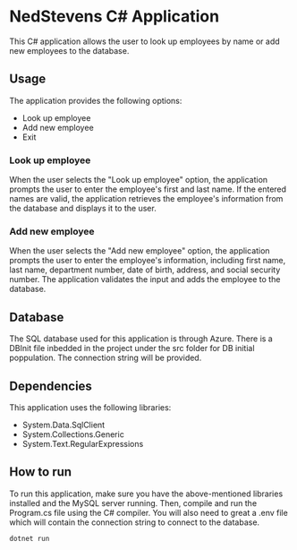 # NedStevens C# Application
This C# application allows the user to look up employees by name or add new employees to the database.

## Usage
The application provides the following options:

- Look up employee
- Add new employee
- Exit
### Look up employee
When the user selects the "Look up employee" option, the application prompts the user to enter the employee's first and last name. If the entered names are valid, the application retrieves the employee's information from the database and displays it to the user.

### Add new employee
When the user selects the "Add new employee" option, the application prompts the user to enter the employee's information, including first name, last name, department number, date of birth, address, and social security number. The application validates the input and adds the employee to the database.

## Database

The SQL database used for this application is through Azure. There is a DBInit file inbedded in the project under the src folder for DB initial poppulation.
The connection string will be provided.

## Dependencies
This application uses the following libraries:

- System.Data.SqlClient
- System.Collections.Generic
- System.Text.RegularExpressions

## How to run
To run this application, make sure you have the above-mentioned libraries installed and the MySQL server running. Then, compile and run the Program.cs file using the C# compiler.
You will also need to great a .env file which will contain the connection string to connect to the database.
```
dotnet run
```
